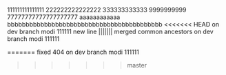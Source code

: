 111111111111111
222222222222222
333333333333
9999999999
77777777777777777777
aaaaaaaaaaaa
bbbbbbbbbbbbbbbbbbbbbbbbbbbbbbbbbbbbbbbbbb
<<<<<<< HEAD
on dev branch modi     111111
new line
||||||| merged common ancestors
on dev branch modi     111111

=======
fixed 404
on dev branch modi   111111
>>>>>>> master
